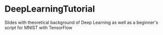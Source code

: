 # DeepLearningTutorial

Slides with theoretical background of Deep Learning as well as a beginner's script for MNIST with TensorFlow
